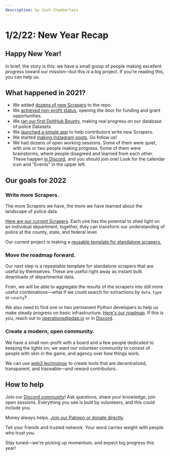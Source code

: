 ```yaml
---
description: by Josh Chamberlain
---
```


# 1/2/22: New Year Recap

## Happy New Year!

In brief, the story is this: we have a small group of people making excellent progress toward our mission—but this is a big project. If you're reading this, you can help us.

## What happened in 2021?

* We added [dozens of new Scrapers](https://github.com/Police-Data-Accessibility-Project/PDAP-Scrapers) to the repo.
* We [achieved non-profit status](9-18-21-501c3-approval.md), opening the door for funding and grant opportunities.
* We [ran our first DoltHub Bounty](5-20-21-dolthub-bounty.md), making real progress on our database of police Datasets.
* We [launched a simple app](5-7-21-alpha-app-launched.md) to help contributors write new Scrapers.
* We started [making Instagram posts](https://www.instagram.com/pdap.io/). Go follow us!
* We had dozens of open working sessions. Some of them were quiet, with one or two people making progress. Some of them were brainstorms, where people disagreed and learned from each other. These happen [in Discord](https://discord.gg/wMqex8nKZJ), and you should join one! Look for the calendar icon and "Events" in the upper left.

## Our goals for 2022

### Write more Scrapers.

The more Scrapers we have, the more we have learned about the landscape of police data.

[Here are our current Scrapers](https://github.com/Police-Data-Accessibility-Project/PDAP-Scrapers). Each one has the potential to shed light on an individual department; together, they can transform our understanding of police at the county, state, and federal level.

Our current project is making a [reusable template for standalone scrapers.](https://github.com/Police-Data-Accessibility-Project/PDAP-Scrapers/issues/167)&#x20;

### Move the roadmap forward.

Our next step is a repeatable template for standalone scrapers that are useful by themselves. These are useful right away as instant bulk downloads of departmental data.

From, we will be able to aggregate the results of the scrapers into still more useful combinations—what if we could search for extractions by `data_type` or `county`?

We also need to find one or two permanent Python developers to help us make steady progress on basic infrastructure. [Here's our roadmap](https://github.com/orgs/Police-Data-Accessibility-Project/projects/17). If this is you, reach out to [operations@pdap.io](mailto:operations@pdap.io) or in [Discord](https://discord.gg/wMqex8nKZJ).

### Create a modern, open community.

We have a small non-profit with a board and a few people dedicated to keeping the lights on; we want our volunteer community to consist of people with skin in the game, and agency over how things work.

We can use [web3 technology](https://github.com/Police-Data-Accessibility-Project/planning/labels/web3) to create tools that are decentralized, transparent, and traceable—and reward contributors.

## How to help

Join our [Discord community](https://discord.gg/wMqex8nKZJ)! Ask questions, share your knowledge, join open sessions. Everything you see is built by volunteers, and this could include you.

Money always helps. [Join our Patreon or donate directly](https://pdap.io/contribute.html).

Tell your friends and trusted network. Your word carries weight with people who trust you.

Stay tuned—we're picking up momentum, and expect big progress this year!
